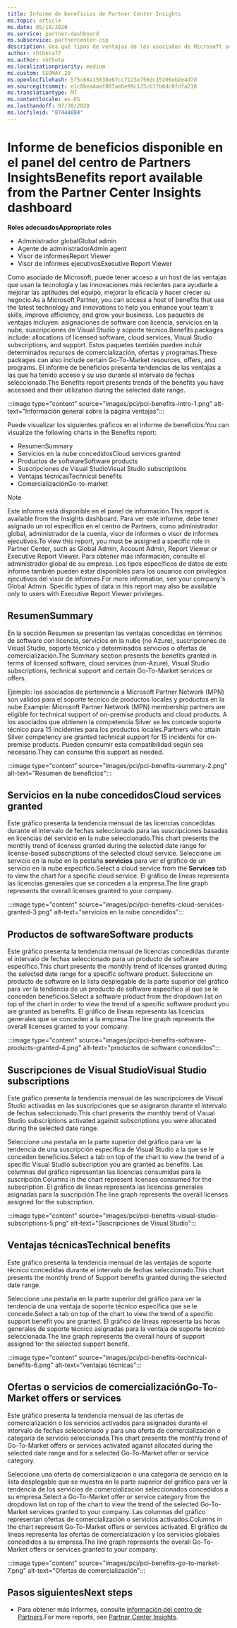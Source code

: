 ```yaml
---
title: Informe de beneficios de Partner Center Insights
ms.topic: article
ms.date: 05/19/2020
ms.service: partner-dashboard
ms.subservice: partnercenter-csp
description: Vea qué tipos de ventajas de los asociados de Microsoft se le han concedido para ayudar a crecer su negocio, mejorar la eficacia y mejorar los conocimientos del equipo.
author: shthota77
ms.author: shthota
ms.localizationpriority: medium
ms.custom: SEOMAY.20
ms.openlocfilehash: 575c68a15838e67cc7123e756dc15206eb2e4d7d
ms.sourcegitcommit: e1c8bea4aaf807aebe99c125cb1fb6dc8fdfa210
ms.translationtype: MT
ms.contentlocale: es-ES
ms.lasthandoff: 07/30/2020
ms.locfileid: "87444884"
---
```

# <a name="benefits-report-available-from-the-partner-center-insights-dashboard"></a><span data-ttu-id="03caf-103">Informe de beneficios disponible en el panel del centro de Partners Insights</span><span class="sxs-lookup"><span data-stu-id="03caf-103">Benefits report available from the Partner Center Insights dashboard</span></span>

<span data-ttu-id="03caf-104">**Roles adecuados**</span><span class="sxs-lookup"><span data-stu-id="03caf-104">**Appropriate roles**</span></span>

- <span data-ttu-id="03caf-105">Administrador global</span><span class="sxs-lookup"><span data-stu-id="03caf-105">Global admin</span></span>
- <span data-ttu-id="03caf-106">Agente de administrador</span><span class="sxs-lookup"><span data-stu-id="03caf-106">Admin agent</span></span>
- <span data-ttu-id="03caf-107">Visor de informes</span><span class="sxs-lookup"><span data-stu-id="03caf-107">Report Viewer</span></span>
- <span data-ttu-id="03caf-108">Visor de informes ejecutivos</span><span class="sxs-lookup"><span data-stu-id="03caf-108">Executive Report Viewer</span></span>

<span data-ttu-id="03caf-109">Como asociado de Microsoft, puede tener acceso a un host de las ventajas que usan la tecnología y las innovaciones más recientes para ayudarle a mejorar las aptitudes del equipo, mejorar la eficacia y hacer crecer su negocio.</span><span class="sxs-lookup"><span data-stu-id="03caf-109">As a Microsoft Partner, you can access a host of benefits that use the latest technology and innovations to help you enhance your team's skills, improve efficiency, and grow your business.</span></span> <span data-ttu-id="03caf-110">Los paquetes de ventajas incluyen: asignaciones de software con licencia, servicios en la nube, suscripciones de Visual Studio y soporte técnico.</span><span class="sxs-lookup"><span data-stu-id="03caf-110">Benefits packages include: allocations of licensed software, cloud services, Visual Studio subscriptions, and support.</span></span> <span data-ttu-id="03caf-111">Estos paquetes también pueden incluir determinados recursos de comercialización, ofertas y programas.</span><span class="sxs-lookup"><span data-stu-id="03caf-111">These packages can also include certain Go-To-Market resources, offers, and programs.</span></span> <span data-ttu-id="03caf-112">El informe de beneficios presenta tendencias de las ventajas a las que ha tenido acceso y su uso durante el intervalo de fechas seleccionado.</span><span class="sxs-lookup"><span data-stu-id="03caf-112">The Benefits report presents trends of the benefits you have accessed and their utilization during the selected date range.</span></span>

:::image type="content" source="images/pci/pci-benefits-intro-1.png" alt-text="Información general sobre la página ventajas":::

<span data-ttu-id="03caf-114">Puede visualizar los siguientes gráficos en el informe de beneficios:</span><span class="sxs-lookup"><span data-stu-id="03caf-114">You can visualize the following charts in the Benefits report:</span></span>

- <span data-ttu-id="03caf-115">Resumen</span><span class="sxs-lookup"><span data-stu-id="03caf-115">Summary</span></span>
- <span data-ttu-id="03caf-116">Servicios en la nube concedidos</span><span class="sxs-lookup"><span data-stu-id="03caf-116">Cloud services granted</span></span>
- <span data-ttu-id="03caf-117">Productos de software</span><span class="sxs-lookup"><span data-stu-id="03caf-117">Software products</span></span>
- <span data-ttu-id="03caf-118">Suscripciones de Visual Studio</span><span class="sxs-lookup"><span data-stu-id="03caf-118">Visual Studio subscriptions</span></span>
- <span data-ttu-id="03caf-119">Ventajas técnicas</span><span class="sxs-lookup"><span data-stu-id="03caf-119">Technical benefits</span></span>
- <span data-ttu-id="03caf-120">Comercialización</span><span class="sxs-lookup"><span data-stu-id="03caf-120">Go-to-market</span></span>

 > [!NOTE]
 > <span data-ttu-id="03caf-121">Este informe está disponible en el panel de información.</span><span class="sxs-lookup"><span data-stu-id="03caf-121">This report is available from the Insights dashboard.</span></span> <span data-ttu-id="03caf-122">Para ver este informe, debe tener asignado un rol específico en el centro de Partners, como administrador global, administrador de la cuenta, visor de informes o visor de informes ejecutivos.</span><span class="sxs-lookup"><span data-stu-id="03caf-122">To view this report, you must be assigned a specific role in Partner Center, such as Global Admin, Account Admin, Report Viewer or Executive Report Viewer.</span></span> <span data-ttu-id="03caf-123">Para obtener más información, consulte el administrador global de su empresa. Los tipos específicos de datos de este informe también pueden estar disponibles para los usuarios con privilegios ejecutivos del visor de informes.</span><span class="sxs-lookup"><span data-stu-id="03caf-123">For more information, see your company's Global Admin. Specific types of data in this report may also be available only to users with Executive Report Viewer privileges.</span></span>

## <a name="summary"></a><span data-ttu-id="03caf-124">Resumen</span><span class="sxs-lookup"><span data-stu-id="03caf-124">Summary</span></span>

<span data-ttu-id="03caf-125">En la sección Resumen se presentan las ventajas concedidas en términos de software con licencia, servicios en la nube (no Azure), suscripciones de Visual Studio, soporte técnico y determinados servicios o ofertas de comercialización.</span><span class="sxs-lookup"><span data-stu-id="03caf-125">The Summary section presents the benefits granted in terms of licensed software, cloud services (non-Azure), Visual Studio subscriptions, technical support and certain Go-To-Market services or offers.</span></span>

<span data-ttu-id="03caf-126">Ejemplo: los asociados de pertenencia a Microsoft Partner Network (MPN) son válidos para el soporte técnico de productos locales y productos en la nube.</span><span class="sxs-lookup"><span data-stu-id="03caf-126">Example: Microsoft Partner Network (MPN) membership partners are eligible for technical support of on-premise products and cloud products.</span></span> <span data-ttu-id="03caf-127">A los asociados que obtienen la competencia Silver se les concede soporte técnico para 15 incidentes para los productos locales.</span><span class="sxs-lookup"><span data-stu-id="03caf-127">Partners who attain Silver competency are granted technical support for 15 incidents for on-premise products.</span></span> <span data-ttu-id="03caf-128">Pueden consumir esta compatibilidad según sea necesario.</span><span class="sxs-lookup"><span data-stu-id="03caf-128">They can consume this support as needed.</span></span> 

:::image type="content" source="images/pci/pci-benefits-summary-2.png" alt-text="Resumen de beneficios":::

## <a name="cloud-services-granted"></a><span data-ttu-id="03caf-130">Servicios en la nube concedidos</span><span class="sxs-lookup"><span data-stu-id="03caf-130">Cloud services granted</span></span>

<span data-ttu-id="03caf-131">Este gráfico presenta la tendencia mensual de las licencias concedidas durante el intervalo de fechas seleccionado para las suscripciones basadas en licencias del servicio en la nube seleccionado.</span><span class="sxs-lookup"><span data-stu-id="03caf-131">This chart presents the monthly trend of licenses granted during the selected date range for license-based subscriptions of the selected cloud service.</span></span>
<span data-ttu-id="03caf-132">Seleccione un servicio en la nube en la pestaña **servicios** para ver el gráfico de un servicio en la nube específico.</span><span class="sxs-lookup"><span data-stu-id="03caf-132">Select a cloud service from the **Services** tab to view the chart for a specific cloud service.</span></span> <span data-ttu-id="03caf-133">El gráfico de líneas representa las licencias generales que se conceden a la empresa.</span><span class="sxs-lookup"><span data-stu-id="03caf-133">The line graph represents the overall licenses granted to your company.</span></span>

:::image type="content" source="images/pci/pci-benefits-cloud-services-granted-3.png" alt-text="servicios en la nube concedidos":::

## <a name="software-products"></a><span data-ttu-id="03caf-135">Productos de software</span><span class="sxs-lookup"><span data-stu-id="03caf-135">Software products</span></span>

<span data-ttu-id="03caf-136">Este gráfico presenta la tendencia mensual de licencias concedidas durante el intervalo de fechas seleccionado para un producto de software específico.</span><span class="sxs-lookup"><span data-stu-id="03caf-136">This chart presents the monthly trend of licenses granted during the selected date range for a specific software product.</span></span> <span data-ttu-id="03caf-137">Seleccione un producto de software en la lista desplegable de la parte superior del gráfico para ver la tendencia de un producto de software específico al que se le conceden beneficios.</span><span class="sxs-lookup"><span data-stu-id="03caf-137">Select a software product from the dropdown list on top of the chart in order to view the trend of a specific software product you are granted as benefits.</span></span> <span data-ttu-id="03caf-138">El gráfico de líneas representa las licencias generales que se conceden a la empresa.</span><span class="sxs-lookup"><span data-stu-id="03caf-138">The line graph represents the overall licenses granted to your company.</span></span>

:::image type="content" source="images/pci/pci-benefits-software-products-granted-4.png" alt-text="productos de software concedidos":::

## <a name="visual-studio-subscriptions"></a><span data-ttu-id="03caf-140">Suscripciones de Visual Studio</span><span class="sxs-lookup"><span data-stu-id="03caf-140">Visual Studio subscriptions</span></span>

<span data-ttu-id="03caf-141">Este gráfico presenta la tendencia mensual de las suscripciones de Visual Studio activadas en las suscripciones que se asignaron durante el intervalo de fechas seleccionado.</span><span class="sxs-lookup"><span data-stu-id="03caf-141">This chart presents the monthly trend of Visual Studio subscriptions activated against subscriptions you were allocated during the selected date range.</span></span>

<span data-ttu-id="03caf-142">Seleccione una pestaña en la parte superior del gráfico para ver la tendencia de una suscripción específica de Visual Studio a la que se le conceden beneficios.</span><span class="sxs-lookup"><span data-stu-id="03caf-142">Select a tab on top of the chart to view the trend of a specific Visual Studio subscription you are granted as benefits.</span></span> <span data-ttu-id="03caf-143">Las columnas del gráfico representan las licencias consumidas para la suscripción.</span><span class="sxs-lookup"><span data-stu-id="03caf-143">Columns in the chart represent licenses consumed for the subscription.</span></span> <span data-ttu-id="03caf-144">El gráfico de líneas representa las licencias generales asignadas para la suscripción.</span><span class="sxs-lookup"><span data-stu-id="03caf-144">The line graph represents the overall licenses assigned for the subscription.</span></span>

:::image type="content" source="images/pci/pci-benefits-visual-studio-subscriptions-5.png" alt-text="Suscripciones de Visual Studio":::

## <a name="technical-benefits"></a><span data-ttu-id="03caf-146">Ventajas técnicas</span><span class="sxs-lookup"><span data-stu-id="03caf-146">Technical benefits</span></span>

<span data-ttu-id="03caf-147">Este gráfico presenta la tendencia mensual de las ventajas de soporte técnico concedidas durante el intervalo de fechas seleccionado.</span><span class="sxs-lookup"><span data-stu-id="03caf-147">This chart presents the monthly trend of Support benefits granted during the selected date range.</span></span>

<span data-ttu-id="03caf-148">Seleccione una pestaña en la parte superior del gráfico para ver la tendencia de una ventaja de soporte técnico específica que se le concede.</span><span class="sxs-lookup"><span data-stu-id="03caf-148">Select a tab on top of the chart to view the trend of a specific support benefit you are granted.</span></span> <span data-ttu-id="03caf-149">El gráfico de líneas representa las horas generales de soporte técnico asignadas para la ventaja de soporte técnico seleccionada.</span><span class="sxs-lookup"><span data-stu-id="03caf-149">The line graph represents the overall hours of support assigned for the selected support benefit.</span></span>

:::image type="content" source="images/pci/pci-benefits-technical-benefits-6.png" alt-text="ventajas técnicas":::

## <a name="go-to-market-offers-or-services"></a><span data-ttu-id="03caf-151">Ofertas o servicios de comercialización</span><span class="sxs-lookup"><span data-stu-id="03caf-151">Go-To-Market offers or services</span></span>

<span data-ttu-id="03caf-152">Este gráfico presenta la tendencia mensual de las ofertas de comercialización o los servicios activados para asignados durante el intervalo de fechas seleccionado y para una oferta de comercialización o categoría de servicio seleccionada.</span><span class="sxs-lookup"><span data-stu-id="03caf-152">This chart presents the monthly trend of Go-To-Market offers or services activated against allocated during the selected date range and for a selected Go-To-Market offer or service category.</span></span>

<span data-ttu-id="03caf-153">Seleccione una oferta de comercialización o una categoría de servicio en la lista desplegable que se muestra en la parte superior del gráfico para ver la tendencia de los servicios de comercialización seleccionados concedidos a su empresa.</span><span class="sxs-lookup"><span data-stu-id="03caf-153">Select a Go-To-Market offer or service category from the dropdown list on top of the chart to view the trend of the selected Go-To-Market services granted to your company.</span></span> <span data-ttu-id="03caf-154">Las columnas del gráfico representan ofertas de comercialización o servicios activados.</span><span class="sxs-lookup"><span data-stu-id="03caf-154">Columns in the chart represent Go-To-Market offers or services activated.</span></span> <span data-ttu-id="03caf-155">El gráfico de líneas representa las ofertas de comercialización y los servicios globales concedidos a su empresa.</span><span class="sxs-lookup"><span data-stu-id="03caf-155">The line graph represents the overall Go-To-Market offers or services granted to your company.</span></span>

:::image type="content" source="images/pci/pci-benefits-go-to-market-7.png" alt-text="Ofertas de comercialización":::

## <a name="next-steps"></a><span data-ttu-id="03caf-157">Pasos siguientes</span><span class="sxs-lookup"><span data-stu-id="03caf-157">Next steps</span></span>

- <span data-ttu-id="03caf-158">Para obtener más informes, consulte [información del centro de Partners](partner-center-insights.md).</span><span class="sxs-lookup"><span data-stu-id="03caf-158">For more reports, see [Partner Center Insights](partner-center-insights.md).</span></span>
